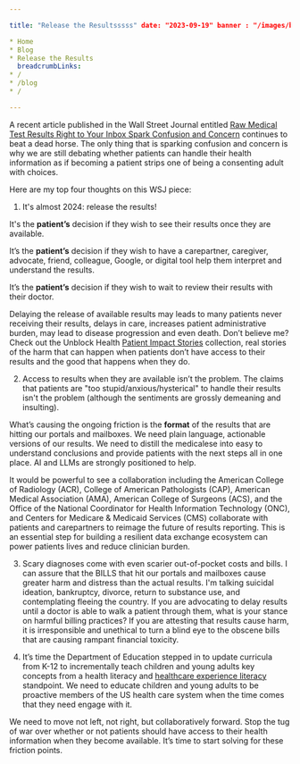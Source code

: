 ```yaml
---

title: "Release the Resultsssss" date: "2023-09-19" banner : "/images/blogs/release-the-results.jpg" ogType: "article" ogTitle: "Release the Results | Unblock Health" ogDescription: "A recent article published in the Wall Street Journal entitled Raw Medical Test Results Right to Your Inbox Spark Confusion and Concern continues to beat a dead horse." ogImage: "/images/blogs/release-the-results.jpg" twitterImage: "/images/blogs/release-the-results.jpg" twitterCard: "summary_large_image" breadcrumbs:

* Home
* Blog
* Release the Results
  breadcrumbLinks:
* /
* /blog
* /

---
```


A recent article published in the Wall Street Journal entitled <a href="https://www.wsj.com/health/wellness/youre-seeing-medical-test-results-before-your-doctor-does-why-d401ed2e">Raw Medical Test Results Right to Your Inbox Spark Confusion and Concern</a> continues to beat a dead horse. The only thing that is sparking confusion and concern is why we are still debating whether patients can handle their health information as if becoming a patient strips one of being a consenting adult with choices.

Here are my top four thoughts on this WSJ piece:

1. It's almost 2024: release the results!

It's the **patient’s** decision if they wish to see their results once they are available.

It’s the **patient’s** decision if they wish to have a carepartner, caregiver, advocate, friend, colleague, Google, or digital tool help them interpret and understand the results.

It’s the **patient’s** decision if they wish to wait to review their results with their doctor.

Delaying the release of available results may leads to many patients never receiving their results, delays in care, increases patient administrative burden, may lead to disease progression and even death. Don’t believe me? Check out the Unblock Health <a href="https://www.unblock.health/patient-impact-stories/">Patient Impact Stories</a> collection, real stories of the harm that can happen when patients don’t have access to their results and the good that happens when they do.

2. Access to results when they are available isn’t the problem. The claims that patients are "too stupid/anxious/hysterical" to handle their results isn't the problem (although the sentiments are grossly demeaning and insulting).

What’s causing the ongoing friction is the **format** of the results that are hitting our portals and mailboxes. We need plain language, actionable versions of our results. We need to distill the medicalese into easy to understand conclusions and provide patients with the next steps all in one place. AI and LLMs are strongly positioned to help.

It would be powerful to see a collaboration including the American College of Radiology (ACR), College of American Pathologists (CAP), American Medical Association (AMA), American College of Surgeons (ACS), and the Office of the National Coordinator for Health Information Technology (ONC), and Centers for Medicare & Medicaid Services (CMS) collaborate with patients and carepartners to reimage the future of results reporting. This is an essential step for building a resilient data exchange ecosystem can power patients lives and reduce clinician burden.

3. Scary diagnoses come with even scarier out-of-pocket costs and bills. I can assure that the BILLS that hit our portals and mailboxes cause greater harm and distress than the actual results. I'm talking suicidal ideation, bankruptcy, divorce, return to substance use, and contemplating fleeing the country. If you are advocating to delay results until a doctor is able to walk a patient through them, what is your stance on harmful billing practices? If you are attesting that results cause harm, it is irresponsible and unethical to turn a blind eye to the obscene bills that are causing rampant financial toxicity.

4. It’s time the Department of Education stepped in to update curricula from K-12 to incrementally teach children and young adults key concepts from a health literacy and <a href="https://www.enlighteningresults.com/blog-index/2018/1/25/the-need-for-healthcare-experience-literacy">healthcare experience literacy</a> standpoint. We need to educate children and young adults to be proactive members of the US health care system when the time comes that they need engage with it.

We need to move not left, not right, but collaboratively forward. Stop the tug of war over whether or not patients should have access to their health information when they become available. It’s time to start solving for these friction points.